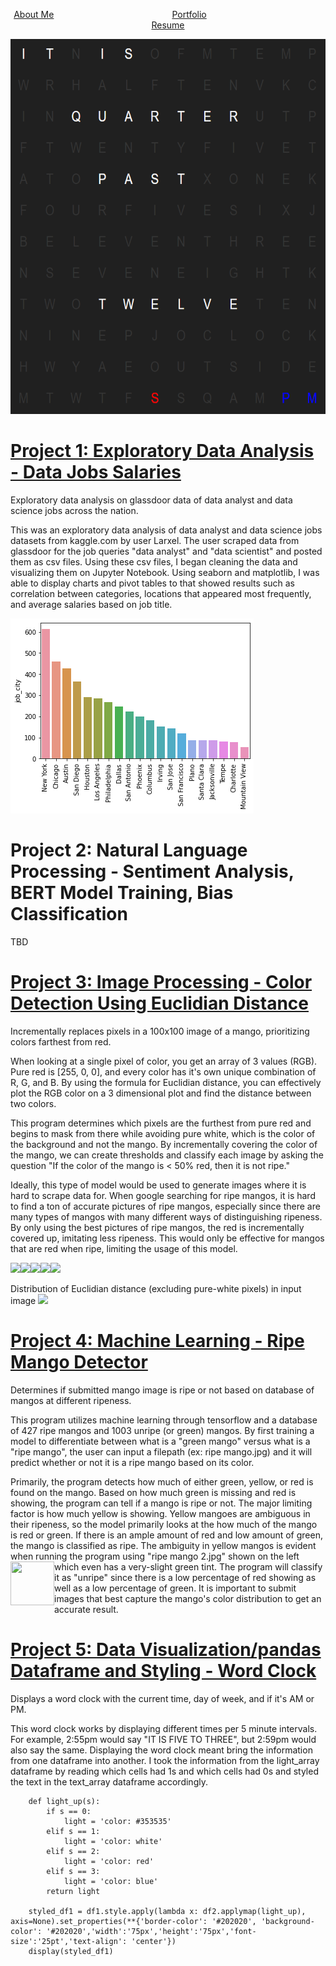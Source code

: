 <p align="center">
  <a href = "https://leeharry709.github.io/about-me/">About Me</a>&nbsp;&nbsp;&nbsp;&nbsp;&nbsp;&nbsp;&nbsp;&nbsp;&nbsp;&nbsp;&nbsp;&nbsp;&nbsp;&nbsp;&nbsp;&nbsp;&nbsp;&nbsp;&nbsp;&nbsp;&nbsp;&nbsp;&nbsp;&nbsp;&nbsp;&nbsp;&nbsp;&nbsp;&nbsp;&nbsp;&nbsp;&nbsp;&nbsp;&nbsp;&nbsp;&nbsp;&nbsp;&nbsp;&nbsp;&nbsp;&nbsp;&nbsp;&nbsp;&nbsp;&nbsp;&nbsp;&nbsp;
  <a href = "https://leeharry709.github.io/portfolio">Portfolio</a>&nbsp;&nbsp;&nbsp;&nbsp;&nbsp;&nbsp;&nbsp;&nbsp;&nbsp;&nbsp;&nbsp;&nbsp;&nbsp;&nbsp;&nbsp;&nbsp;&nbsp;&nbsp;&nbsp;&nbsp;&nbsp;&nbsp;&nbsp;&nbsp;&nbsp;&nbsp;&nbsp;&nbsp;&nbsp;&nbsp;&nbsp;&nbsp;&nbsp;&nbsp;&nbsp;&nbsp;&nbsp;&nbsp;&nbsp;&nbsp;&nbsp;&nbsp;&nbsp;&nbsp;&nbsp;&nbsp;&nbsp;
  <a href = "https://leeharry709.github.io/resume/">Resume</a>
</p>

<p align="center">
  <img width = "600" height= "600" src="https://raw.githubusercontent.com/leeharry709/word_clock/main/media/1215.png">
</p>

# [Project 1: Exploratory Data Analysis - Data Jobs Salaries](https://github.com/leeharry709/data-analyst-scientist-salaries-EDA-)
Exploratory data analysis on glassdoor data of data analyst and data science jobs across the nation.

This was an exploratory data analysis of data analyst and data science jobs datasets from kaggle.com by user Larxel. The user scraped data from glassdoor for the job queries "data analyst" and "data scientist" and posted them as csv files. Using these csv files, I began cleaning the data and visualizing them on Jupyter Notebook. Using seaborn and matplotlib, I was able to display charts and pivot tables to that showed results such as correlation between categories, locations that appeared most frequently, and average salaries based on job title.

![](https://github.com/leeharry709/data-analyst-scientist-salaries-EDA-/blob/main/media/download%20(1).png?raw=true)

# Project 2: Natural Language Processing - Sentiment Analysis, BERT Model Training, Bias Classification

TBD

# [Project 3: Image Processing - Color Detection Using Euclidian Distance](https://github.com/leeharry709/ripe-mango-detector)
Incrementally replaces pixels in a 100x100 image of a mango, prioritizing colors farthest from red.

When looking at a single pixel of color, you get an array of 3 values (RGB). Pure red is [255, 0, 0], and every color has it's own unique combination of R, G, and B. By using the formula for Euclidian distance, you can effectively plot the RGB color on a 3 dimensional plot and find the distance between two colors.

This program determines which pixels are the furthest from pure red and begins to mask from there while avoiding pure white, which is the color of the background and not the mango. By incrementally covering the color of the mango, we can create thresholds and classify each image by asking the question "If the color of the mango is < 50% red, then it is not ripe."

Ideally, this type of model would be used to generate images where it is hard to scrape data for. When google searching for ripe mangos, it is hard to find a ton of accurate pictures of ripe mangos, especially since there are many types of mangos with many different ways of distinguishing ripeness. By only using the best pictures of ripe mangos, the red is incrementally covered up, imitating less ripeness. This would only be effective for mangos that are red when ripe, limiting the usage of this model.

![](https://github.com/leeharry709/about-me/blob/main/media/download.png?raw=true)![](https://github.com/leeharry709/about-me/blob/main/media/download%20(1).png?raw=true)![](https://github.com/leeharry709/about-me/blob/main/media/download%20(2).png?raw=true)![](https://github.com/leeharry709/about-me/blob/main/media/download%20(3).png?raw=true)![](https://github.com/leeharry709/about-me/blob/main/media/download%20(4).png?raw=true)

Distribution of Euclidian distance (excluding pure-white pixels) in input image
![](https://raw.githubusercontent.com/leeharry709/about-me/main/media/download%20(5).png)

# [Project 4: Machine Learning - Ripe Mango Detector](https://github.com/leeharry709/ripe-mango-detector)
Determines if submitted mango image is ripe or not based on database of mangos at different ripeness.

This program utilizes machine learning through tensorflow and a database of 427 ripe mangos and 1003 unripe (or green) mangos. By first training a model to differentiate between what is a "green mango" versus what is a "ripe mango", the user can input a filepath (ex: ripe mango.jpg) and it will predict whether or not it is a ripe mango based on its color.

Primarily, the program detects how much of either green, yellow, or red is found on the mango. Based on how much green is missing and red is showing, the program can tell if a mango is ripe or not. The major limiting factor is how much yellow is showing. Yellow mangoes are ambiguous in their ripeness, so the model primarily looks at the how much of the mango is red or green. If there is an ample amount of red and low amount of green, the mango is classified as ripe. The ambiguity in yellow mangos is evident when running the program using "ripe mango 2.jpg" shown on the left which even has a very-slight green tint<img src="https://raw.githubusercontent.com/leeharry709/ripe-mango-detector/main/ripe%20mango%202.jpg" width="70" height="70" align="left">. The program will classify it as "unripe" since there is a low percentage of red showing as well as a low percentage of green. It is important to submit images that best capture the mango's color distribution to get an accurate result.

# [Project 5: Data Visualization/pandas Dataframe and Styling - Word Clock](https://github.com/leeharry709/word_clock)
Displays a word clock with the current time, day of week, and if it's AM or PM.

This word clock works by displaying different times per 5 minute intervals. For example, 2:55pm would say "IT IS FIVE TO THREE", but 2:59pm would also say the same. Displaying the word clock meant bring the information from one dataframe into another. I took the information from the light_array dataframe by reading which cells had 1s and which cells had 0s and styled the text in the text_array dataframe accordingly.
```
    def light_up(s):
        if s == 0:
            light = 'color: #353535'
        elif s == 1:
            light = 'color: white'
        elif s == 2:
            light = 'color: red'
        elif s == 3:
            light = 'color: blue'
        return light

    styled_df1 = df1.style.apply(lambda x: df2.applymap(light_up), axis=None).set_properties(**{'border-color': '#202020', 'background-color': '#202020','width':'75px','height':'75px','font-size':'25pt','text-align': 'center'})
    display(styled_df1)
```
